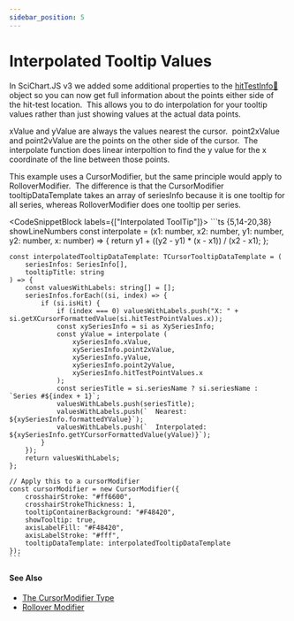 ```yaml
---
sidebar_position: 5
---
```


# Interpolated Tooltip Values

In SciChart.JS v3 we added some additional properties to the [hitTestInfo:blue_book:](https://www.scichart.com/documentation/js/current/typedoc/classes/hittestinfo.html) object so you can now get full information about the points either side of the hit-test location.  This allows you to do interpolation for your tooltip values rather than just showing values at the actual data points. 

xValue and yValue are always the values nearest the cursor.  point2xValue and point2vValue are the points on the other side of the cursor.  The interpolate function does linear interpoltion to find the y value for the x coordinate of the line between those points.

This example uses a CursorModifier, but the same principle would apply to RolloverModifier.  The difference is that the CursorModifier tooltipDataTemplate takes an array of seriesInfo because it is one tooltip for all series, whereas RolloverModifier does one tooltip per series.

<CodeSnippetBlock labels={["Interpolated ToolTip"]}>
    ```ts {5,14-20,38} showLineNumbers
    const interpolate = (x1: number, x2: number, y1: number, y2: number, x: number) => {
        return y1 + ((y2 - y1) * (x - x1)) / (x2 - x1);
    };

    const interpolatedTooltipDataTemplate: TCursorTooltipDataTemplate = (
        seriesInfos: SeriesInfo[],
        tooltipTitle: string
    ) => {
        const valuesWithLabels: string[] = [];
        seriesInfos.forEach((si, index) => {
            if (si.isHit) {
                if (index === 0) valuesWithLabels.push("X: " + si.getXCursorFormattedValue(si.hitTestPointValues.x));
                const xySeriesInfo = si as XySeriesInfo;
                const yValue = interpolate (
                    xySeriesInfo.xValue,
                    xySeriesInfo.point2xValue,
                    xySeriesInfo.yValue,
                    xySeriesInfo.point2yValue,
                    xySeriesInfo.hitTestPointValues.x
                );
                const seriesTitle = si.seriesName ? si.seriesName : `Series #${index + 1}`;
                valuesWithLabels.push(seriesTitle);
                valuesWithLabels.push(`  Nearest: ${xySeriesInfo.formattedYValue}`);
                valuesWithLabels.push(`  Interpolated: ${xySeriesInfo.getYCursorFormattedValue(yValue)}`);
            }
        });
        return valuesWithLabels;
    };

    // Apply this to a cursorModifier
    const cursorModifier = new CursorModifier({
        crosshairStroke: "#ff6600",
        crosshairStrokeThickness: 1,
        tooltipContainerBackground: "#F48420",
        showTooltip: true,
        axisLabelFill: "#F48420",
        axisLabelStroke: "#fff",
        tooltipDataTemplate: interpolatedTooltipDataTemplate 
    });
    ```
</CodeSnippetBlock>

<CenteredImageWrapper
    src="/images/interpolatedTooltip.gif"
/>

#### See Also

* [The CursorModifier Type](/docs/2d-charts/chart-modifier-api/cursor-modifier/cursor-modifier-overview)
* [Rollover Modifier](/docs/2d-charts/chart-modifier-api/rollover-modifier)